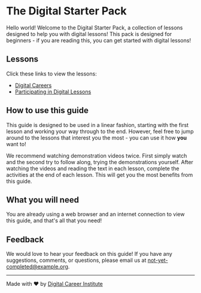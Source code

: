 # The Digital Starter Pack

Hello world! Welcome to the Digital Starter Pack, a collection of lessons designed to help you with digital lessons! This pack is designed for beginners - if you are reading this, you can get started with digital lessons!

## Lessons

Click these links to view the lessons:

- [Digital Careers](1-Digital-Careers/README.md)
- [Participating in Digital Lessons](2-Lessons/README.md)

## How to use this guide

This guide is designed to be used in a linear fashion, starting with the first lesson and working your way through to the end. However, feel free to jump around to the lessons that interest you the most - you can use it how **you** want to!

We recommend watching demonstration videos twice. First simply watch and the second try to follow along, trying the demonstrations yourself. After watching the videos and reading the text in each lesson, complete the activities at the end of each lesson. This will get you the most benefits from this guide.

## What you will need

You are already using a web browser and an internet connection to view this guide, and that's all that you need!

## Feedback

We would love to hear your feedback on this guide! If you have any suggestions, comments, or questions, please email us at [not-yet-completed@example.org](mailto:not-yet-completed@example.org).

---

Made with ❤️ by [Digital Career Institute](https://digitalcareerinstitute.org/)
